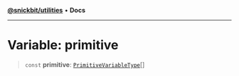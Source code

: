 [**@snickbit/utilities**](../README.md) • **Docs**

***

# Variable: primitive

> `const` **primitive**: [`PrimitiveVariableType`](../type-aliases/PrimitiveVariableType.md)[]
